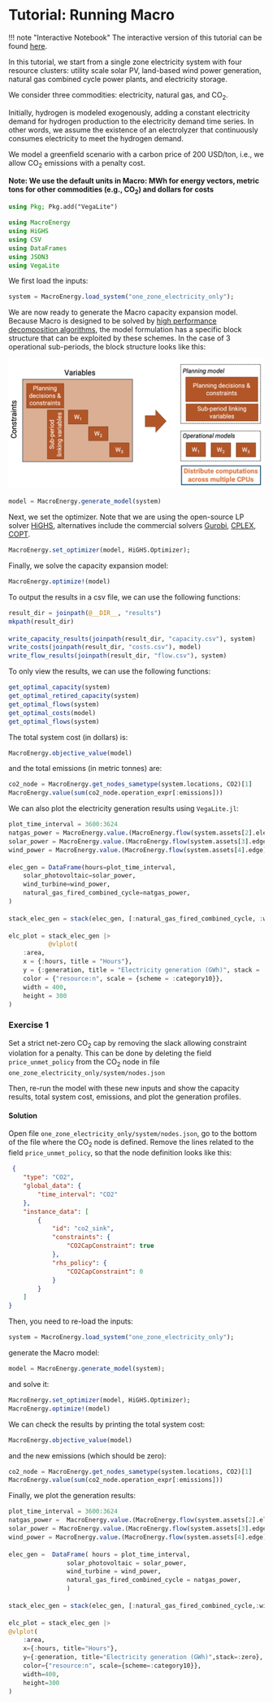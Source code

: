 
# Tutorial: Running Macro

!!! note "Interactive Notebook"
    The interactive version of this tutorial can be found [here](https://github.com/macroenergy/Macro/tree/main/tutorials/tutorial_2_running_macro.ipynb).

In this tutorial, we start from a single zone electricity system with four resource clusters: utility scale solar PV, land-based wind power generation, natural gas combined cycle power plants, and electricity storage. 

We consider three commodities: electricity, natural gas, and $\text{CO}_2$. 

Initially, hydrogen is modeled exogenously, adding a constant electricity demand for hydrogen production to the electricity demand time series. In other words, we assume the existence of an electrolyzer that continuously consumes electricity to meet the hydrogen demand.

We model a greenfield scenario with a carbon price of 200 USD/ton, i.e., we allow $\text{CO}_2$ emissions with a penalty cost.

**Note: We use the default units in Macro: MWh for energy vectors, metric tons for other commodities (e.g., $\text{CO}_2$) and dollars for costs**

```julia
using Pkg; Pkg.add("VegaLite")
```

```julia
using MacroEnergy
using HiGHS
using CSV
using DataFrames
using JSON3
using VegaLite
```

We first load the inputs:

```julia
system = MacroEnergy.load_system("one_zone_electricity_only");
```

We are now ready to generate the Macro capacity expansion model. Because Macro is designed to be solved by [high performance decomposition algorithms](https://arxiv.org/abs/2403.02559), the model formulation has a specific block structure that can be exploited by these schemes. In the case of 3 operational sub-periods, the block structure looks like this:

![model_structure](../images/model_structure.png)

```julia
model = MacroEnergy.generate_model(system)
```

Next, we set the optimizer. Note that we are using the open-source LP solver [HiGHS](https://highs.dev/), alternatives include the commercial solvers [Gurobi](https://www.gurobi.com/), [CPLEX](https://www.ibm.com/products/ilog-cplex-optimization-studio), [COPT](https://www.copt.de/).

```julia
MacroEnergy.set_optimizer(model, HiGHS.Optimizer);
```

Finally, we solve the capacity expansion model:

```julia
MacroEnergy.optimize!(model)
```

To output the results in a csv file, we can use the following functions:

```julia
result_dir = joinpath(@__DIR__, "results")
mkpath(result_dir)

write_capacity_results(joinpath(result_dir, "capacity.csv"), system)
write_costs(joinpath(result_dir, "costs.csv"), model)
write_flow_results(joinpath(result_dir, "flow.csv"), system)
```

To only view the results, we can use the following functions:

```julia
get_optimal_capacity(system)
get_optimal_retired_capacity(system)
get_optimal_flows(system)
get_optimal_costs(model)
get_optimal_flows(system)
```

The total system cost (in dollars) is:

```julia
MacroEnergy.objective_value(model)
```

and the total emissions (in metric tonnes) are:

```julia
co2_node = MacroEnergy.get_nodes_sametype(system.locations, CO2)[1]
MacroEnergy.value(sum(co2_node.operation_expr[:emissions]))
```

We can also plot the electricity generation results using `VegaLite.jl`:

```julia
plot_time_interval = 3600:3624
natgas_power = MacroEnergy.value.(MacroEnergy.flow(system.assets[2].elec_edge)).data[plot_time_interval] / 1e3;
solar_power = MacroEnergy.value.(MacroEnergy.flow(system.assets[3].edge)).data[plot_time_interval] / 1e3;
wind_power = MacroEnergy.value.(MacroEnergy.flow(system.assets[4].edge)).data[plot_time_interval] / 1e3;

elec_gen = DataFrame(hours=plot_time_interval,
    solar_photovoltaic=solar_power,
    wind_turbine=wind_power,
    natural_gas_fired_combined_cycle=natgas_power,
)

stack_elec_gen = stack(elec_gen, [:natural_gas_fired_combined_cycle, :wind_turbine, :solar_photovoltaic], variable_name=:resource, value_name=:generation);

elc_plot = stack_elec_gen |>
           @vlplot(
    :area,
    x = {:hours, title = "Hours"},
    y = {:generation, title = "Electricity generation (GWh)", stack = :zero},
    color = {"resource:n", scale = {scheme = :category10}},
    width = 400,
    height = 300
)
```

### Exercise 1
Set a strict net-zero $\text{CO}_2$ cap by removing the slack allowing constraint violation for a penalty. This can be done by deleting the field `price_unmet_policy` from the $\text{CO}_2$ node in file `one_zone_electricity_only/system/nodes.json`

Then, re-run the model with these new inputs and show the capacity results, total system cost, emissions, and plot the generation profiles.

#### Solution

Open file `one_zone_electricity_only/system/nodes.json`, go to the bottom of the file where the $\text{CO}_2$ node is defined. Remove the lines related to the field `price_unmet_policy`, so that the node definition looks like this:

```json
 {
    "type": "CO2",
    "global_data": {
        "time_interval": "CO2"
    },
    "instance_data": [
        {
            "id": "co2_sink",
            "constraints": {
                "CO2CapConstraint": true
            },
            "rhs_policy": {
                "CO2CapConstraint": 0
            }   
        }
    ]
}
```
Then, you need to re-load the inputs:
```julia
system = MacroEnergy.load_system("one_zone_electricity_only");
```
generate the Macro model:
```julia
model = MacroEnergy.generate_model(system);
```
and solve it:
```julia
MacroEnergy.set_optimizer(model, HiGHS.Optimizer);
MacroEnergy.optimize!(model)
```
We can check the results by printing the total system cost:
```julia
MacroEnergy.objective_value(model)
```
and the new emissions (which should be zero):
```julia
co2_node = MacroEnergy.get_nodes_sametype(system.locations, CO2)[1]
MacroEnergy.value(sum(co2_node.operation_expr[:emissions]))
```
Finally, we plot the generation results:
```julia
plot_time_interval = 3600:3624
natgas_power =  MacroEnergy.value.(MacroEnergy.flow(system.assets[2].elec_edge)).data[plot_time_interval]/1e3;
solar_power = MacroEnergy.value.(MacroEnergy.flow(system.assets[3].edge)).data[plot_time_interval]/1e3;
wind_power = MacroEnergy.value.(MacroEnergy.flow(system.assets[4].edge)).data[plot_time_interval]/1e3;

elec_gen =  DataFrame( hours = plot_time_interval, 
                solar_photovoltaic = solar_power,
                wind_turbine = wind_power,
                natural_gas_fired_combined_cycle = natgas_power,
                )

stack_elec_gen = stack(elec_gen, [:natural_gas_fired_combined_cycle,:wind_turbine,:solar_photovoltaic], variable_name=:resource, value_name=:generation);

elc_plot = stack_elec_gen |> 
@vlplot(
    :area,
    x={:hours, title="Hours"},
    y={:generation, title="Electricity generation (GWh)",stack=:zero},
    color={"resource:n", scale={scheme=:category10}},
    width=400,
    height=300
)
```


